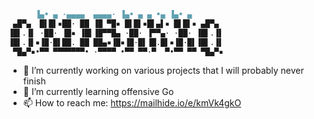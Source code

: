 ```md
      ▐▄• ▄ ·▄▄▄▄  ▄▄▄▄· ▐▄• ▄ ▄ •▄ ▐▄• ▄
 ▄█▀▄  █▌█▌▪██· ██ ▐█ ▀█▪ █▌█▌▪█▌▄▌▪ █▌█▌▪ ▄█▀▄
▐█▌.▐▌ ·██· ▐█▪ ▐█▌▐█▀▀█▄ ·██· ▐▀▀▄· ·██· ▐█▌.▐▌
▐█▌.▐▌▪▐█·█▌██. ██ ██▄▪▐█▪▐█·█▌▐█.█▌▪▐█·█▌▐█▌.▐▌
 ▀█▄▀▪•▀▀ ▀▀▀▀▀▀▀• ·▀▀▀▀ •▀▀ ▀▀·▀  ▀•▀▀ ▀▀ ▀█▄▀▪
```


- 🔭 I’m currently working on various projects that I will probably never finish
- 🌱 I’m currently learning offensive Go
- 📫 How to reach me: https://mailhide.io/e/kmVk4gkO
